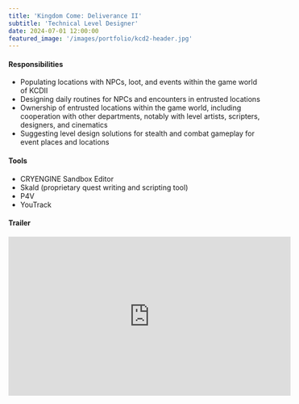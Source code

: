 ```yaml
---
title: 'Kingdom Come: Deliverance II'
subtitle: 'Technical Level Designer'
date: 2024-07-01 12:00:00
featured_image: '/images/portfolio/kcd2-header.jpg'
---
```


#### Responsibilities
+ Populating locations with NPCs, loot, and events within the game world of KCDII
+ Designing daily routines for NPCs and encounters in entrusted locations
+ Ownership of entrusted locations within the game world, including cooperation with other departments, notably with level artists, scripters, designers, and cinematics
+ Suggesting level design solutions for stealth and combat gameplay for event places and locations

#### Tools
+ CRYENGINE Sandbox Editor
+ Skald (proprietary quest writing and scripting tool)
+ P4V
+ YouTrack

#### Trailer

<iframe width="560" height="315" src="https://www.youtube.com/embed/wMZFM6JC47Q?si=25OrsFz442yXzDvr" title="YouTube video player" frameborder="0" allow="accelerometer; autoplay; clipboard-write; encrypted-media; gyroscope; picture-in-picture; web-share" referrerpolicy="strict-origin-when-cross-origin" allowfullscreen></iframe>
